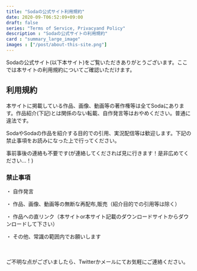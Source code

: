 ```yaml
---
title: "Sodaの公式サイト利用規約"
date: 2020-09-T06:52:09+09:00
draft: false
series: "Terms of Service, Privacyand Policy"
description : "Sodaの公式サイトの利用規約"
card : "summary_large_image"
images : ["/post/about-this-site.png"]
---
```

Sodaの公式サイト(以下本サイト)をご覧いただきありがとうございます。ここでは本サイトの利用規約についてご確認いただけます。
## 利用規約
本サイトに掲載している作品、画像、動画等の著作権等は全てSodaにあります。作品紹介(下記)とは関係のない転載、自作発言等はおやめください。普通に違法です。

SodaやSodaの作品を紹介する目的での引用、実況配信等は歓迎します。下記の禁止事項をお読みになった上で行ってください。

事前事後の連絡も不要です(が連絡してくだされば見に行きます！是非広めてください...！)

### 禁止事項

・ 自作発言

・ 作品、画像、動画等の無断な再配布,販売（紹介目的での引用等は除く）

・ 作品への直リンク（本サイトor本サイト記載のダウンロードサイトからダウンロードして下さい）

・ その他、常識の範囲内でお願いします

　

ご不明な点がございましたら、Twitterかメールにてお気軽にご連絡ください。